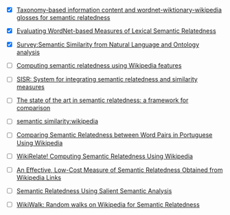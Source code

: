 - [x] [Taxonomy-based information content and wordnet-wiktionary-wikipedia glosses for semantic relatedness](http://download.springer.com/static/pdf/431/art%253A10.1007%252Fs10489-015-0755-x.pdf?originUrl=https%3A%2F%2Flink.springer.com%2Farticle%2F10.1007%2Fs10489-015-0755-x&token2=exp=1500453538~acl=%2Fstatic%2Fpdf%2F431%2Fart%25253A10.1007%25252Fs10489-015-0755-x.pdf%3ForiginUrl%3Dhttps%253A%252F%252Flink.springer.com%252Farticle%252F10.1007%252Fs10489-015-0755-x*~hmac=80d116c2ae9be63a560abac6d9766ec4db66b9b01b570c368c331d4712e87912)
- [x] [Evaluating WordNet-based Measures of Lexical Semantic Relatedness](http://disi.unitn.it/~p2p/RelatedWork/Matching/Budanitsky+Hirst-2006.pdf)
- [x] [Survey:Semantic Similarity from Natural Language and Ontology analysis](https://arxiv.org/pdf/1704.05295.pdf)
- [ ] [Computing semantic relatedness using Wikipedia features](http://www.sciencedirect.com/science/article/pii/S0950705113001913#b0250)
- [ ] [SISR: System for integrating semantic relatedness and similarity measures](https://link.springer.com/article/10.1007/s00500-016-2438-x)
- [ ] [The state of the art in semantic relatedness: a framework for comparison](https://www.cambridge.org/core/journals/knowledge-engineering-review/article/state-of-the-art-in-semantic-relatedness-a-framework-for-comparison/E0D1367644F574601C6E6A47BDFC6AE9)
- [ ] [semantic similarity:wikipedia](https://en.wikipedia.org/wiki/Semantic_similarity#cite_note-53)

- [ ] [Comparing Semantic Relatedness between Word Pairs in Portuguese Using Wikipedia](http://download.springer.com/static/pdf/430/chp%253A10.1007%252F978-3-319-09761-9_17.pdf?originUrl=https%3A%2F%2Flink.springer.com%2Fchapter%2F10.1007%2F978-3-319-09761-9_17&token2=exp=1503986211~acl=%2Fstatic%2Fpdf%2F430%2Fchp%25253A10.1007%25252F978-3-319-09761-9_17.pdf%3ForiginUrl%3Dhttps%253A%252F%252Flink.springer.com%252Fchapter%252F10.1007%252F978-3-319-09761-9_17*~hmac=76538ff746aead9dcf2e2ca14f24603838f11cf2158cb77698875570a9aabb95)
- [ ] [WikiRelate! Computing Semantic Relatedness Using Wikipedia](http://www.aaai.org/Papers/AAAI/2006/AAAI06-223.pdf)
- [ ] [An Effective, Low-Cost Measure of Semantic Relatedness Obtained from Wikipedia Links](https://www.aaai.org/Papers/Workshops/2008/WS-08-15/WS08-15-005.pdf)
- [ ] [Semantic Relatedness Using Salient Semantic Analysis](https://pdfs.semanticscholar.org/4e9c/459390caef1eb116c1f2fcbe7e79717f2964.pdf)
- [ ] [WikiWalk: Random walks on Wikipedia for Semantic Relatedness](https://nlp.stanford.edu/pubs/wikiwalk-textgraphs09.pdf)